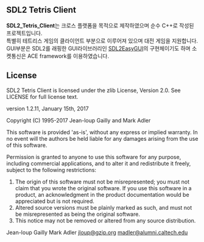 ## SDL2 Tetris Client

**SDL2_Tetris_Client**는 크로스 플랫폼을 목적으로 제작하였으며 순수 C++로 작성된 프로젝트입니다.  
특별히 테트리스 게임의 클라이언트 부분으로 이루어져 있으며 대전 게임을 지원합니다.  
GUI부분은 SDL2를 래핑한 GUI라이브러리인 [SDL2EasyGUI](https://github.com/PuppyRush/SDL2EasyGUI)의 구현체이기도 하며 소켓통신은 ACE framework를 이용하였습니다.


## License

SDL2 Tetris Client is licensed under the zlib License, Version 2.0. See LICENSE for full license text.

  version 1.2.11, January 15th, 2017

  Copyright (C) 1995-2017 Jean-loup Gailly and Mark Adler

  This software is provided 'as-is', without any express or implied
  warranty.  In no event will the authors be held liable for any damages
  arising from the use of this software.

  Permission is granted to anyone to use this software for any purpose,
  including commercial applications, and to alter it and redistribute it
  freely, subject to the following restrictions:

  1. The origin of this software must not be misrepresented; you must not
     claim that you wrote the original software. If you use this software
     in a product, an acknowledgment in the product documentation would be
     appreciated but is not required.
  2. Altered source versions must be plainly marked as such, and must not be
     misrepresented as being the original software.
  3. This notice may not be removed or altered from any source distribution.

  Jean-loup Gailly        Mark Adler
  jloup@gzip.org          madler@alumni.caltech.edu
